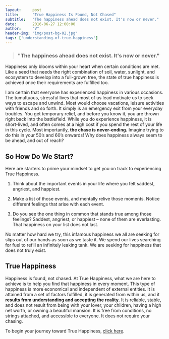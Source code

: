 ```yaml
---
layout:     post
title:      "True Happiness Is Found, Not Chased"
subtitle:   "The happiness ahead does not exist. It's now or never."
date:       2016-06-27 12:00:00
author:     "V"
header-img: "img/post-bg-02.jpg"
tags: ['understanding-of-true-happiness']
--- 
```

<blockquote class="text-center"><h3>"The happiness ahead does not exist. It's now or never."</h3></blockquote>

Happiness only blooms within your heart when certain conditions are met. Like a seed that needs the right combination of soil, water, sunlight, and ecosystem to develop into a full-grown tree, the state of true happiness is achieved once their requirements are fulfilled too. 

I am certain that everyone has experienced happiness in various occasions. The tumultuous, stressful lives that most of us lead motivate us to seek ways to escape and unwind. Most would choose vacations, leisure activities with friends and so forth. It simply is an emergency exit from your everyday troubles. You get temporary relief, and before you know it, you are thrown right back into the battlefield. While you do experience happiness, it is short-lived, and often comes at a high cost if you spend the rest of your life in this cycle. Most importantly, <strong>the chase is never-ending.</strong> Imagine trying to do this in your 50’s and 60’s onwards! Why does happiness always seem to be ahead, and out of reach?

<h2 class="capitalized">So How Do We Start?</h2>

Here are starters to prime your mindset to get you on track to experiencing True Happiness. 

1. Think about the important events in your life where you felt saddest, angriest, and happiest.

2. Make a list of those events, and mentally relive those moments. Notice different feelings that arise with each event.

3. Do you see the one thing in common that stands true among those feelings? Saddest, angriest, or happiest – none of them are everlasting. That happiness on your list does not last.


No matter how hard we try, this infamous happiness we all are seeking for slips out of our hands as soon as we taste it. We spend our lives searching for fuel to refill an infinitely leaking tank. We are seeking for happiness that does not truly exist.

<h2>True Happiness</h2>

Happiness is found, not chased. At True Happiness, what we are here to achieve is to help you find that happiness in every moment. This type of happiness is more economical and independent of external entities. It is attained from a set of factors fulfilled, it is generated from within us, and it <strong>results from understanding and accepting the reality.</strong> It is reliable, stable, and does not result from being with your lover, your children, having a high net worth, or owning a beautiful mansion. It is free from conditions, no strings attached, and accessible to everyone. It does not require your chasing.

To begin your journey toward True Happiness, <a href="/start_here">click here</a>.
